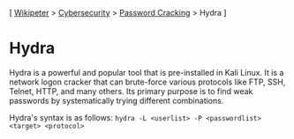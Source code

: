 \[ [Wikipeter](../../../README.md) > [Cybersecurity](../cybersecurity.md)  > [Password Cracking](password-cracking.md) > Hydra \]

# Hydra
Hydra is a powerful and popular tool that is pre-installed in Kali Linux. It is a network logon cracker that can brute-force various protocols like FTP, SSH, Telnet, HTTP, and many others. Its primary purpose is to find weak passwords by systematically trying different combinations.

Hydra's syntax is as follows:
`hydra -L <userlist> -P <passwordlist> <target> <protocol>`
